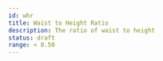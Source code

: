 ```yaml
---
id: whr
title: Waist to Height Ratio
description: The ratio of waist to height
status: draft
range: < 0.50
---
```

